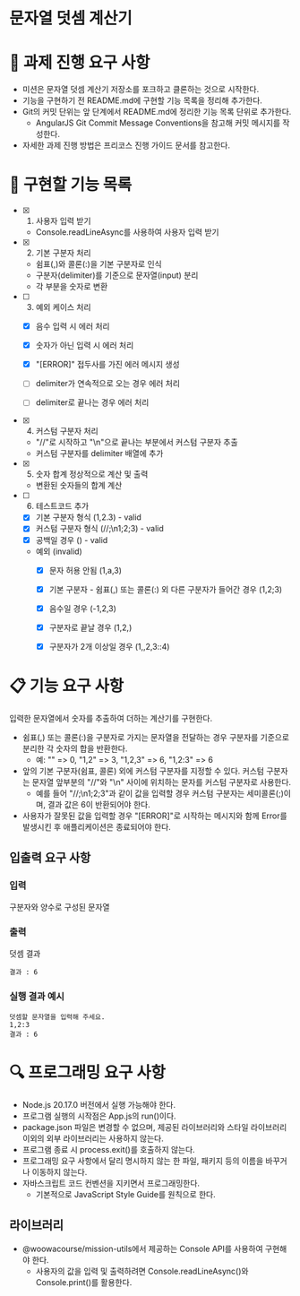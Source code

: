 # **문자열 덧셈 계산기**

# 📌 과제 진행 요구 사항

- 미션은 문자열 덧셈 계산기 저장소를 포크하고 클론하는 것으로 시작한다.
- 기능을 구현하기 전 README.md에 구현할 기능 목록을 정리해 추가한다.
- Git의 커밋 단위는 앞 단계에서 README.md에 정리한 기능 목록 단위로 추가한다.
  - AngularJS Git Commit Message Conventions을 참고해 커밋 메시지를 작성한다.
- 자세한 과제 진행 방법은 프리코스 진행 가이드 문서를 참고한다.

# 📝 구현할 기능 목록

- [x] 1. 사용자 입력 받기

  - Console.readLineAsync를 사용하여 사용자 입력 받기

- [x] 2. 기본 구분자 처리

  - 쉼표(,)와 콜론(:)을 기본 구분자로 인식
  - 구분자(delimiter)를 기준으로 문자열(input) 분리
  - 각 부분을 숫자로 변환

- [ ] 3. 예외 케이스 처리

  - [x] 음수 입력 시 에러 처리
  - [x] 숫자가 아닌 입력 시 에러 처리
  - [x] "[ERROR]" 접두사를 가진 에러 메시지 생성
  - [ ] delimiter가 연속적으로 오는 경우 에러 처리
  - [ ] delimiter로 끝나는 경우 에러 처리
  

- [x] 4. 커스텀 구분자 처리

  - "//"로 시작하고 "\n"으로 끝나는 부분에서 커스텀 구분자 추출
  - 커스텀 구분자를 delimiter 배열에 추가

- [x] 5. 숫자 합계 정상적으로 계산 및 출력

  - 변환된 숫자들의 합계 계산

- [ ] 6. 테스트코드 추가
  
  - [x] 기본 구분자 형식 (1,2.3) - valid
  - [x] 커스텀 구분자 형식 (//;\\n1;2;3) - valid
  - [x] 공백일 경우 () - valid

  - 예외 (invalid)
    - [x] 문자 허용 안됨 (1,a,3)
    - [x] 기본 구분자 - 쉼표(,) 또는 콜론(:) 외 다른 구분자가 들어간 경우 (1,2;3) 
    - [x] 음수일 경우 (-1,2,3)
    - [x] 구분자로 끝날 경우 (1,2,)
    - [x] 구분자가 2개 이상일 경우 (1,,2,3::4)
    

# 📋 기능 요구 사항

입력한 문자열에서 숫자를 추출하여 더하는 계산기를 구현한다.

- 쉼표(,) 또는 콜론(:)을 구분자로 가지는 문자열을 전달하는 경우 구분자를 기준으로 분리한 각 숫자의 합을 반환한다.
  - 예: "" => 0, "1,2" => 3, "1,2,3" => 6, "1,2:3" => 6
- 앞의 기본 구분자(쉼표, 콜론) 외에 커스텀 구분자를 지정할 수 있다. 커스텀 구분자는 문자열 앞부분의 "//"와 "\n" 사이에 위치하는 문자를 커스텀 구분자로 사용한다.
  - 예를 들어 "//;\n1;2;3"과 같이 값을 입력할 경우 커스텀 구분자는 세미콜론(;)이며, 결과 값은 6이 반환되어야 한다.
- 사용자가 잘못된 값을 입력할 경우 "[ERROR]"로 시작하는 메시지와 함께 Error를 발생시킨 후 애플리케이션은 종료되어야 한다.

## 입출력 요구 사항

### 입력

구분자와 양수로 구성된 문자열

### 출력

덧셈 결과

```
결과 : 6
```

### 실행 결과 예시

```
덧셈할 문자열을 입력해 주세요.
1,2:3
결과 : 6
```

# 🔍 프로그래밍 요구 사항

- Node.js 20.17.0 버전에서 실행 가능해야 한다.
- 프로그램 실행의 시작점은 App.js의 run()이다.
- package.json 파일은 변경할 수 없으며, 제공된 라이브러리와 스타일 라이브러리 이외의 외부 라이브러리는 사용하지 않는다.
- 프로그램 종료 시 process.exit()를 호출하지 않는다.
- 프로그래밍 요구 사항에서 달리 명시하지 않는 한 파일, 패키지 등의 이름을 바꾸거나 이동하지 않는다.
- 자바스크립트 코드 컨벤션을 지키면서 프로그래밍한다.
  - 기본적으로 JavaScript Style Guide를 원칙으로 한다.

## 라이브러리

- @woowacourse/mission-utils에서 제공하는 Console API를 사용하여 구현해야 한다.
  - 사용자의 값을 입력 및 출력하려면 Console.readLineAsync()와 Console.print()를 활용한다.
